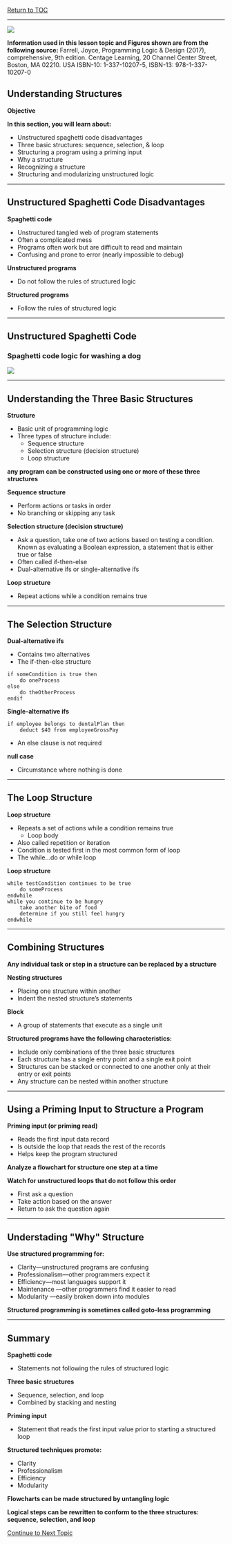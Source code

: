 <a href="https://github.com/CyberTrainingUSAF/04-IDE-s-and-Algorithms-Pt.-1/blob/master/00-Table-of-Contents.md" rel="Return to TOC"> Return to TOC </a>

---
 
![](/01_pseudocode/assets/bookCover.png)

**Information used in this lesson topic and Figures shown are from the following source:** Farrell, Joyce, Programming Logic & Design (2017), comprehensive, 9th edition. Centage Learning, 20 Channel Center Street, Boston, MA 02210. USA
ISBN-10: 1-337-10207-5, ISBN-13: 978-1-337-10207-0

## Understanding Structures

**Objective**

**In this section, you will learn about:**

* Unstructured spaghetti code disadvantages
* Three basic structures: sequence, selection, & loop
* Structuring a program using a priming input
* Why a structure
* Recognizing a structure
* Structuring and modularizing unstructured logic

---
## Unstructured Spaghetti Code Disadvantages

**Spaghetti code**
* Unstructured tangled web of program statements
* Often a complicated mess
* Programs often work but are difficult to read and maintain
* Confusing and prone to error (nearly impossible to debug)

**Unstructured programs**
* Do not follow the rules of structured logic

**Structured programs** 
* Follow the rules of structured logic

---
## Unstructured Spaghetti Code

### Spaghetti code logic for washing a dog
![](/01_pseudocode/assets/spaghetti1.jpg)

---
## Understanding the Three Basic Structures

**Structure**
* Basic unit of programming logic 
* Three types of structure include:
  * Sequence structure
  * Selection structure (decision structure)
  * Loop structure

**any program can be constructed using one or more of these three structures**

**Sequence structure**
* Perform actions or tasks in order
* No branching or skipping any task

**Selection structure (decision structure)**
* Ask a question, take one of two actions based on testing a condition. Known as evaluating a Boolean expression, a statement that is either true or false 
* Often called if-then-else
* Dual-alternative ifs or single-alternative ifs

**Loop structure**
* Repeat actions while a condition remains true

---
## The Selection Structure

**Dual-alternative ifs**
* Contains two alternatives
* The if-then-else structure
```
if someCondition is true then
	do oneProcess
else
	do theOtherProcess 
endif
```

**Single-alternative ifs**
```
if employee belongs to dentalPlan then
	deduct $40 from employeeGrossPay 
```
* An else clause is not required

**null case**
* Circumstance where nothing is done

---
## The Loop Structure

**Loop structure**
* Repeats a set of actions while a condition remains true
  * Loop body
* Also called repetition or iteration
* Condition is tested first in the most common form of loop
* The while…do or while loop

**Loop structure**
```
while testCondition continues to be true
	do someProcess 
endwhile
while you continue to be hungry
	take another bite of food
   	determine if you still feel hungry
endwhile
```

---
## Combining Structures

**Any individual task or step in a structure can be replaced by a structure**

**Nesting structures**
* Placing one structure within another
* Indent the nested structure’s statements

**Block**
* A group of statements that execute as a single unit

**Structured programs have the following characteristics:**
* Include only combinations of the three basic structures
* Each structure has a single entry point and a single exit point
* Structures can be stacked or connected to one another only at their entry or exit points
* Any structure can be nested within another structure

---
## Using a Priming Input to Structure a Program

**Priming input (or priming read)**
* Reads the first input data record
* Is outside the loop that reads the rest of the records
* Helps keep the program structured

**Analyze a flowchart for structure one step at a time**

**Watch for unstructured loops that do not follow this order**
* First ask a question
* Take action based on the answer
* Return to ask the question again

---
## Understading "Why" Structure

**Use structured programming for:**
* Clarity—unstructured programs are confusing
* Professionalism—other programmers expect it
* Efficiency—most languages support it
* Maintenance —other programmers find it easier to read
* Modularity —easily broken down into modules

**Structured programming is sometimes called goto-less programming**

---
## Summary

**Spaghetti code**
* Statements not following the rules of structured logic

**Three basic structures**
* Sequence, selection, and loop
* Combined by stacking and nesting

**Priming input**
* Statement that reads the first input value prior to starting a structured loop

**Structured techniques promote:** 
* Clarity
* Professionalism
* Efficiency
* Modularity

**Flowcharts can be made structured by untangling logic**

**Logical steps can be rewritten to conform to the three structures: sequence, selection, and loop**

<a href="https://github.com/CyberTrainingUSAF/04-IDE-s-and-Algorithms-Pt.-1/blob/master/01_pseudocode/04_Decisions.md" > Continue to Next Topic </a>
